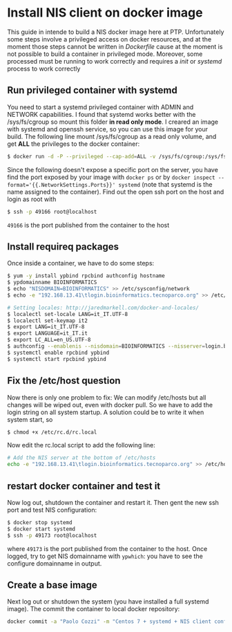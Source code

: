 
Install NIS client on docker image
==================================

This guide in intende to build a NIS docker image here at PTP. Unfortunately some steps involve a privileged access on docker resources, and at the moment those steps cannot be written in *Dockerfile* cause at the moment is not possible to build a container in privileged mode. Moreover, some processed must be running to work correctly and requires a *init* or *systemd* process to work correctly

## Run privileged container with systemd

You need to start a systemd privileged container with ADMIN and NETWORK capabilities. I found that systemd works better with the /sys/fs/cgroup so mount this folder **in read only mode**. I creared an image with systemd and openssh service, so you can use this image for your build. The following line mount /sys/fs/cgroup as a read only volume, and get **ALL** the privileges to the docker container:

```sh
$ docker run -d -P --privileged --cap-add=ALL -v /sys/fs/cgroup:/sys/fs/cgroup:ro --name systemd bunop/centos7-systemd
```
Since the following doesn't expose a specific port on the server, you have find the port exposed by your image with `docker ps` or by 
`docker inspect --format='{{.NetworkSettings.Ports}}' systemd` (note that systemd is the name assigned to the container). Find out the open ssh port on the host and login as root with 

```sh
$ ssh -p 49166 root@localhost
```

`49166` is the port published from the container to the host

## Install requireq packages

Once inside a container, we have to do some steps:

```sh
$ yum -y install ypbind rpcbind authconfig hostname
$ ypdomainname BIOINFORMATICS
$ echo "NISDOMAIN=BIOINFORMATICS" >> /etc/sysconfig/network
$ echo -e "192.168.13.41\tlogin.bioinformatics.tecnoparco.org" >> /etc/hosts

# Setting locales: http://jaredmarkell.com/docker-and-locales/
$ localectl set-locale LANG=it_IT.UTF-8 
$ localectl set-keymap it2
$ export LANG=it_IT.UTF-8
$ export LANGUAGE=it_IT.it
$ export LC_ALL=en_US.UTF-8
$ authconfig --enablenis --nisdomain=BIOINFORMATICS --nisserver=login.bioinformatics.tecnoparco.org --enablemkhomedir --update
$ systemctl enable rpcbind ypbind
$ systemctl start rpcbind ypbind
```

## Fix the /etc/host question

Now there is only one problem to fix: We can modify /etc/hosts but all changes will be wiped out, even with docker pull. So we have to add the login string on all system startup. A solution could be to write it when system start, so

```sh
$ chmod +x /etc/rc.d/rc.local
```

Now edit the rc.local script to add the following line:

```sh
# Add the NIS server at the bottom of /etc/hosts
echo -e "192.168.13.41\tlogin.bioinformatics.tecnoparco.org" >> /etc/hosts
```

## restart docker container and test it

Now log out, shutdown the container and restart it. Then gent the new ssh port and test NIS configuration:

```sh
$ docker stop systemd
$ docker start systemd
$ ssh -p 49173 root@localhost
```
where `49173` is the port published from the container to the host. Once logged, try to get NIS domainname with `ypwhich`: you have to see the configure domainname in output. 

## Create a base image

Next log out or shutdown the system (you have installed a full systemd image). The commit the container to local docker repository:

```sh
docker commit -a "Paolo Cozzi" -m "Centos 7 + systemd + NIS client configured" systemd bunop/centos7-nis
```
